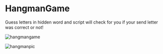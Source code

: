 # HangmanGame
Guess letters in hidden word and script will check for you if your send letter was correct or not!

![hangmangame](https://github.com/GamedevBranislav/HangmanGame/assets/61313508/92629227-cf84-490b-a09d-1528c624a427)

![hangmanpic](https://github.com/GamedevBranislav/HangmanGame/assets/61313508/58e928bd-8bb0-4c2d-b2f0-80a233968304)
